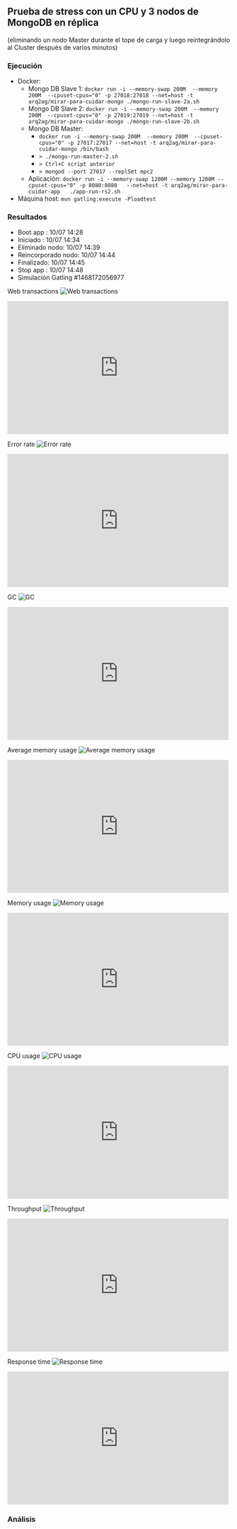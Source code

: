 ## Prueba de stress con un CPU y 3 nodos de MongoDB en réplica

(eliminando un nodo Master durante el tope de carga y luego reintegrándolo al Cluster después de varios minutos)

### Ejecución

* Docker:
  * Mongo DB Slave 1: `docker run -i --memory-swap 200M  --memory 200M  --cpuset-cpus="0" -p 27018:27018 --net=host -t arq2ag/mirar-para-cuidar-mongo ./mongo-run-slave-2a.sh`
  * Mongo DB Slave 2: `docker run -i --memory-swap 200M  --memory 200M  --cpuset-cpus="0" -p 27019:27019 --net=host -t arq2ag/mirar-para-cuidar-mongo ./mongo-run-slave-2b.sh`
  * Mongo DB Master:
    * `docker run -i --memory-swap 200M  --memory 200M  --cpuset-cpus="0" -p 27017:27017 --net=host -t arq2ag/mirar-para-cuidar-mongo /bin/bash`
    * `> ./mongo-run-master-2.sh`
    * `> Ctrl+C script anterior`
    * `> mongod --port 27017 --replSet mpc2`
  * Aplicación:       `docker run -i --memory-swap 1200M --memory 1200M --cpuset-cpus="0" -p 8080:8080   --net=host -t arq2ag/mirar-para-cuidar-app   ./app-run-rs2.sh`
* Máquina host: `mvn gatling:execute -Ploadtest`

### Resultados

* Boot app  : 10/07 14:28
* Iniciado  : 10/07 14:34
* Eliminado nodo: 10/07 14:39
* Reincorporado nodo: 10/07 14:44
* Finalizado: 10/07 14:45
* Stop app  : 10/07 14:48
* Simulación Gatling \#1468172056977

Web transactions
![Web transactions](imagenes/web-transactions.png)
<iframe src="https://rpm.newrelic.com/public/charts/1OFzqFTsvMM" width="500" height="300" scrolling="no" frameborder="no"></iframe>

Error rate
![Error rate](imagenes/error-rate.png)
<iframe src="https://rpm.newrelic.com/public/charts/eehU9uvC5bs" width="500" height="300" scrolling="no" frameborder="no"></iframe>

GC
![GC](imagenes/gc.png)
<iframe src="https://rpm.newrelic.com/public/charts/axLTW0KI7Rs" width="500" height="300" scrolling="no" frameborder="no"></iframe>

Average memory usage
![Average memory usage](imagenes/avg-mem-usage.png)
<iframe src="https://rpm.newrelic.com/public/charts/7i3Vxw3p7bq" width="500" height="300" scrolling="no" frameborder="no"></iframe>

Memory usage
![Memory usage](imagenes/mem-usage.png)
<iframe src="https://rpm.newrelic.com/public/charts/1kR21OiIV5s" width="500" height="300" scrolling="no" frameborder="no"></iframe>

CPU usage
![CPU usage](imagenes/cpu-usage.png)
<iframe src="https://rpm.newrelic.com/public/charts/agCrtmlrUrU" width="500" height="300" scrolling="no" frameborder="no"></iframe>

Throughput
![Throughput](imagenes/throughput.png)
<iframe src="https://rpm.newrelic.com/public/charts/2hIx9lyF2oT" width="500" height="300" scrolling="no" frameborder="no"></iframe>

Response time
![Response time](imagenes/response-time.png)
<iframe src="https://rpm.newrelic.com/public/charts/bF8e3guVnVm" width="500" height="300" scrolling="no" frameborder="no"></iframe>

### Análisis
